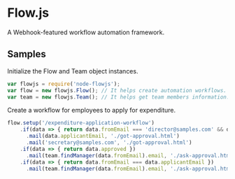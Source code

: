 # Flow.js
A Webhook-featured workflow automation framework.

## Samples
Initialize the Flow and Team object instances.
```js
var flowjs = require('node-flowjs');
var flow = new flowjs.Flow(); // It helps create automation workflows.
var team = new flowjs.Team(); // It helps get team members information.
```

Create a workflow for employees to apply for expenditure.
```js
flow.setup('/expenditure-application-workflow')
    .if(data => { return data.fromEmail === 'director@samples.com' && data.approved })
      .mail(data.applicantEmail, './got-approval.html')
      .mail('secretary@samples.com', './got-approval.html')
    .if(data => { return data.approved })
      .mail(team.findManager(data.fromEmail).email, './ask-approval.html');
    .if(data => { return data.fromEmail === data.applicantEmail })
      .mail(team.findManager(data.fromEmail).email, './ask-approval.html');
```
